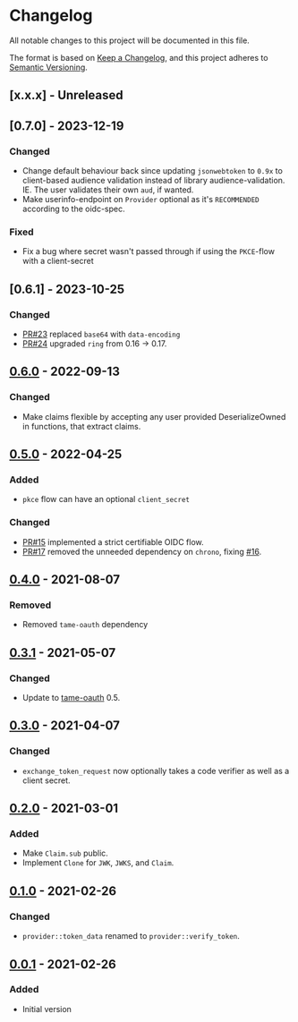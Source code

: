 <!-- markdownlint-disable blanks-around-headings blanks-around-lists no-duplicate-heading -->

# Changelog
All notable changes to this project will be documented in this file.

The format is based on [Keep a Changelog](https://keepachangelog.com/en/1.0.0/),
and this project adheres to [Semantic Versioning](https://semver.org/spec/v2.0.0.html).

<!-- next-header -->
## [x.x.x] - Unreleased

## [0.7.0] - 2023-12-19
### Changed
- Change default behaviour back since updating `jsonwebtoken` to `0.9x` to client-based audience validation 
instead of library audience-validation. IE. The user validates their own `aud`, if wanted.    
- Make userinfo-endpoint on `Provider` optional as it's `RECOMMENDED` according to the oidc-spec.

### Fixed
- Fix a bug where secret wasn't passed through if using the `PKCE`-flow with a client-secret

## [0.6.1] - 2023-10-25
### Changed
- [PR#23](https://github.com/EmbarkStudios/tame-oidc/pull/23) replaced `base64` with `data-encoding`
- [PR#24](https://github.com/EmbarkStudios/tame-oidc/pull/24) upgraded `ring` from 0.16 -> 0.17.

## [0.6.0] - 2022-09-13
### Changed
- Make claims flexible by accepting any user provided DeserializeOwned in functions, that extract claims.

## [0.5.0] - 2022-04-25
### Added
- `pkce` flow can have an optional `client_secret`

### Changed
- [PR#15](https://github.com/EmbarkStudios/tame-oidc/pull/15) implemented a strict certifiable OIDC flow.
- [PR#17](https://github.com/EmbarkStudios/tame-oidc/pull/17) removed the unneeded dependency on `chrono`, fixing [#16](https://github.com/EmbarkStudios/tame-oidc/issues/16).

## [0.4.0] - 2021-08-07
### Removed
- Removed `tame-oauth` dependency

## [0.3.1] - 2021-05-07
### Changed
- Update to [tame-oauth](https://crates.io/crates/tame-oauth) 0.5.

## [0.3.0] - 2021-04-07
### Changed
- `exchange_token_request` now optionally takes a code verifier as well as a
  client secret.

## [0.2.0] - 2021-03-01
### Added

- Make `Claim.sub` public.
- Implement `Clone` for `JWK`, `JWKS`, and `Claim`.

## [0.1.0] - 2021-02-26
### Changed
- `provider::token_data` renamed to `provider::verify_token`.

## [0.0.1] - 2021-02-26
### Added
- Initial version

<!-- next-url -->
[Unreleased]: https://github.com/EmbarkStudios/tame-oidc/compare/0.6.0...HEAD
[0.6.0]: https://github.com/EmbarkStudios/tame-oidc/compare/0.5.0...0.6.0
[0.5.0]: https://github.com/EmbarkStudios/tame-oidc/compare/0.4.0...0.5.0
[0.4.0]: https://github.com/EmbarkStudios/tame-oidc/compare/0.3.1...0.4.0
[0.3.1]: https://github.com/EmbarkStudios/tame-oidc/compare/0.3.0...0.3.1
[0.3.0]: https://github.com/EmbarkStudios/tame-oidc/compare/0.2.0...0.3.0
[0.2.0]: https://github.com/EmbarkStudios/tame-oidc/compare/0.1.0...0.2.0
[0.1.0]: https://github.com/EmbarkStudios/tame-oidc/compare/0.0.1...0.1.0
[0.0.1]: https://github.com/EmbarkStudios/tame-oidc/releases/tag/0.0.1

